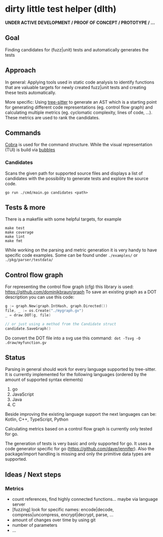 # dirty little test helper (dlth)

**UNDER ACTIVE DEVELOPMENT / PROOF OF CONCEPT / PROTOTYPE / ...**

## Goal
Finding candidates for (fuzz|unit) tests and automatically generates the tests

## Approach
In general: Applying tools used in static code analysis to identify functions that are valuable targets for newly created
fuzz|unit tests and creating these tests automatically.

More specific: Using [tree-sitter](https://tree-sitter.github.io/tree-sitter/) to generate an AST which is a starting
point for generating different code representations (eg. control flow graph) and calculating multiple 
metrics (eg. cyclomatic complexity, lines of code, ...). These metrics are used to rank the candidates.

## Commands
[Cobra](https://github.com/spf13/cobra) is used for the command structure. While the visual representation (TUI) is
build via [bubbles](https://github.com/charmbracelet/bubbles)

### Candidates
Scans the given path for supported source files and displays a list of candidates with the possibility to generate tests
and explore the source code.

```
go run ./cmd/main.go candidates <path>
```

## Tests & more 
There is a makefile with some helpful targets, for example
```
make test
make coverage
make lint
make fmt
```

While working on the parsing and metric generation it is very handy to have specific code examples. Some can be found
under `./examples/` or `./pkg/parser/testdata/`

## Control flow graph
For representing the control flow graph (cfg) this library is used: https://github.com/dominikbraun/graph
To save an existing graph as a DOT description you can use this code:

```go
g := graph.New(graph.IntHash, graph.Directed())
file, _ := os.Create("./mygraph.gv")
_ = draw.DOT(g, file)

// or just using a method from the Candidate struct
candidate.SaveGraph()
```

Do convert the DOT file into a svg use this command:` dot -Tsvg -O .draw/myfunction.gv`

## Status
Parsing in general should work for every language supported by tree-sitter. It is currently implemented for the following
languages (ordered by the amount of supported syntax elements)
1. go
2. JavaScript
3. Java
4. C

Beside improving the existing language support the next languages can be: Kotlin, C++, TypeScript, Python

Calculating metrics based on a control flow graph is currently only tested for go.

The generation of tests is very basic and only supported for go. It uses a code generator specific for go (https://github.com/dave/jennifer).
Also the package/import handling is missing and only the primitive data types are supported.

## Ideas / Next steps
### Metrics
* count references, find highly connected functions... maybe via language server
* [fuzzing] look for specific names: encode|decode, compress|uncompress, encrypt|decrypt, parse, ...
* amount of changes over time by using git
* number of parameters
* ...

